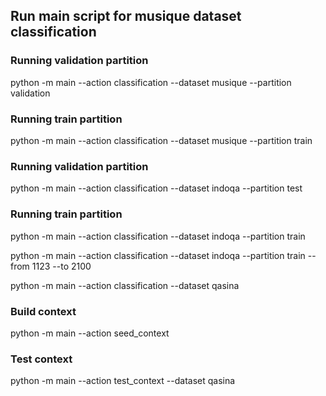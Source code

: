 ﻿## Run main script for musique dataset classification

### Running validation partition
python -m main --action classification --dataset musique --partition validation
### Running train partition
python -m main --action classification --dataset musique --partition train

### Running validation partition
python -m main --action classification --dataset indoqa --partition test
### Running train partition
python -m main --action classification --dataset indoqa --partition train

python -m main --action classification --dataset indoqa --partition train --from 1123 --to 2100

python -m main --action classification --dataset qasina

### Build context
python -m main --action seed_context

### Test context
python -m main --action test_context --dataset qasina
